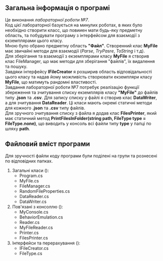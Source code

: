## Загальна інформація о програмі
Це виконання *лабораторної роботи №7*.  
Код цієї лабораторної базується на минулих роботах, в яких було необхідно створити класс, що повииен мати будь-яку предметну область, та побудувати програму з інтерфейсом для взаємодії з єкземплярами цього класу.  
Мною було обрано предметну область **"Файл"**. Створенний клас **MyFile** має звичайні методи для взаємодії (*Parse*, *TryPasre*, *ToString* і т.д).  
Для зберігання та взаємодії з екземплярами класу **MyFile** я створив клас FileManager, що має методи для зберігання "файлів", їх видалення та пошуку.  
Завдяки інтерфейсу **ІFileCreator** я розширив область відповідальності цього класу та надав йому можливість створювати екземпляри класу **MyFile**, що матимуть рандомні властивості.  
Завдання лабораторної роботи №7 потребує реалізацію функції збереження та зчитування списку екземплярів класу **"MyFile"** до файлів типу **.json** та **.csv**. Для запису списку у файлі я створив клас **DataWriter**, а для зчитування **DataReader**. Ці класи мають окремі статичні методи для кожного **.json** та **.csv** типу файлів.  
Для зручного зчитування списку з файла я додав клас **FilesPrinter**, який має статичний метод **PrintFilesInFolder(string path, FileType type = FileType.none)**, що виводить у консоль всі файли типу **type** у папці по шляху **path**.

## Файловий вміст програми
Для зручності файли коду програми були поділені на групи та рознесені по відповідних папках.

1. Загальні класи ():  
   - Program.cs
   - MyFile.cs
   - FileManager.cs
   - RandomFileProperties.cs
   - DataReader.cs
   - DataWriter.cs
2. Пов'язані з консоллю ():
   - MyConsole.cs
   - BehaviorEmulation.cs
   - Reader.cs
   - MyFileReader.cs
   - Printer.cs
   - FilesPrinter.cs
3. Інтерфейси та перерахування ():
   - IFileCreator.cs
   - FileType.cs
